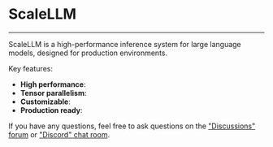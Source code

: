 # ScaleLLM

---
ScaleLLM is a high-performance inference system for large language models, designed for production environments.

Key features:

- **High performance**:
- **Tensor parallelism**:
- **Customizable**:
- **Production ready**:


If you have any questions, feel free to ask questions on the ["Discussions" forum](https://github.com/vectorch-ai/ScaleLLM/discussions) or ["Discord" chat room](https://discord.gg/PKe5gvBZfn).
